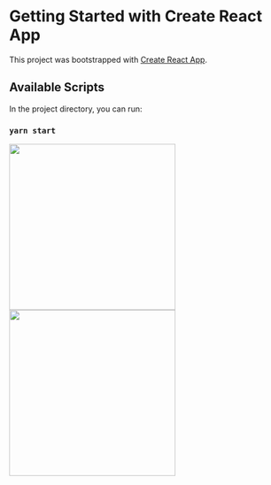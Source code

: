 # Getting Started with Create React App

This project was bootstrapped with [Create React App](https://github.com/facebook/create-react-app).

## Available Scripts

In the project directory, you can run:

### `yarn start`
<img src="src/assets/img/1.png" width="300" height="300"/><img src="src/assets/img/2.png" width="300" height="300"/>
